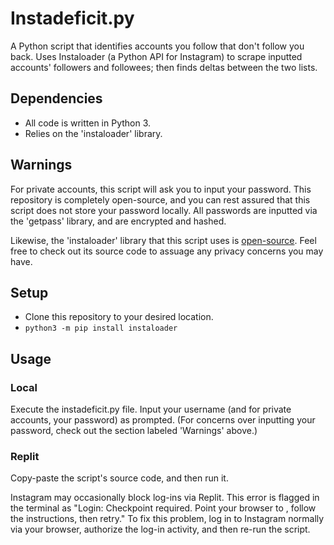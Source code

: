 Instadeficit.py
===============
A Python script that identifies accounts you follow that don't follow you back. Uses Instaloader (a Python API for Instagram) to scrape inputted accounts' followers and followees; then finds deltas between the two lists.

Dependencies
------------
- All code is written in Python 3.
- Relies on the 'instaloader' library.

Warnings
--------
For private accounts, this script will ask you to input your password. This repository is completely open-source, and you can rest assured that this script does not store your password locally. All passwords are inputted via the 'getpass' library, and are encrypted and hashed. 

Likewise, the 'instaloader' library that this script uses is [open-source](https://github.com/instaloader/instaloader "https://github.com/instaloader/instaloader"). Feel free to check out its source code to assuage any privacy concerns you may have.

Setup
-----
- Clone this repository to your desired location.
- `python3 -m pip install instaloader`

Usage
-----
### Local ###
Execute the instadeficit.py file. Input your username (and for private accounts, your password) as prompted. (For concerns over inputting your password, check out the section labeled 'Warnings' above.)

### Replit ###
Copy-paste the script's source code, and then run it.

Instagram may occasionally block log-ins via Replit. This error is flagged in the terminal as "Login: Checkpoint required. Point your browser to <some link>, follow the instructions, then retry." To fix this problem, log in to Instagram normally via your browser, authorize the log-in activity, and then re-run the script.
